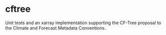# cftree
Unit tests and an xarray implementation supporting the CF-Tree proposal to the Climate and Forecast Metadata Conventions.
